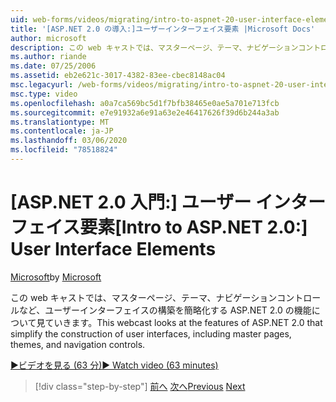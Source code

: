 ```yaml
---
uid: web-forms/videos/migrating/intro-to-aspnet-20-user-interface-elements
title: '[ASP.NET 2.0 の導入:]ユーザーインターフェイス要素 |Microsoft Docs'
author: microsoft
description: この web キャストでは、マスターページ、テーマ、ナビゲーションコントロールなど、ユーザーインターフェイスの構築を簡略化する ASP.NET 2.0 の機能について見ていきます。
ms.author: riande
ms.date: 07/25/2006
ms.assetid: eb2e621c-3017-4382-83ee-cbec8148ac04
msc.legacyurl: /web-forms/videos/migrating/intro-to-aspnet-20-user-interface-elements
msc.type: video
ms.openlocfilehash: a0a7ca569bc5d1f7bfb38465e0ae5a701e713fcb
ms.sourcegitcommit: e7e91932a6e91a63e2e46417626f39d6b244a3ab
ms.translationtype: MT
ms.contentlocale: ja-JP
ms.lasthandoff: 03/06/2020
ms.locfileid: "78518824"
---
```

# <a name="intro-to-aspnet-20-user-interface-elements"></a><span data-ttu-id="0e2ab-103">[ASP.NET 2.0 入門:] ユーザー インターフェイス要素</span><span class="sxs-lookup"><span data-stu-id="0e2ab-103">[Intro to ASP.NET 2.0:] User Interface Elements</span></span>

<span data-ttu-id="0e2ab-104">[Microsoft](https://github.com/microsoft)</span><span class="sxs-lookup"><span data-stu-id="0e2ab-104">by [Microsoft](https://github.com/microsoft)</span></span>

<span data-ttu-id="0e2ab-105">この web キャストでは、マスターページ、テーマ、ナビゲーションコントロールなど、ユーザーインターフェイスの構築を簡略化する ASP.NET 2.0 の機能について見ていきます。</span><span class="sxs-lookup"><span data-stu-id="0e2ab-105">This webcast looks at the features of ASP.NET 2.0 that simplify the construction of user interfaces, including master pages, themes, and navigation controls.</span></span>

[<span data-ttu-id="0e2ab-106">&#9654;ビデオを見る (63 分)</span><span class="sxs-lookup"><span data-stu-id="0e2ab-106">&#9654; Watch video (63 minutes)</span></span>](https://channel9.msdn.com/Blogs/ASP-NET-Site-Videos/intro-to-aspnet-20-user-interface-elements)

> [!div class="step-by-step"]
> <span data-ttu-id="0e2ab-107">[前へ](intro-to-aspnet-20-aspnet-20-fundamentals.md)
> [次へ](migrating-from-classic-asp-to-aspnet.md)</span><span class="sxs-lookup"><span data-stu-id="0e2ab-107">[Previous](intro-to-aspnet-20-aspnet-20-fundamentals.md)
[Next](migrating-from-classic-asp-to-aspnet.md)</span></span>
